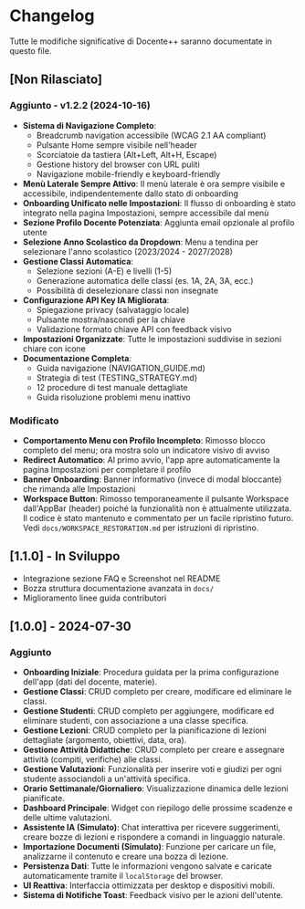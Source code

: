 # Changelog

Tutte le modifiche significative di Docente++ saranno documentate in questo file.

## [Non Rilasciato]

### Aggiunto - v1.2.2 (2024-10-16)
- **Sistema di Navigazione Completo**: 
  - Breadcrumb navigation accessibile (WCAG 2.1 AA compliant)
  - Pulsante Home sempre visibile nell'header
  - Scorciatoie da tastiera (Alt+Left, Alt+H, Escape)
  - Gestione history del browser con URL puliti
  - Navigazione mobile-friendly e keyboard-friendly
- **Menù Laterale Sempre Attivo**: Il menù laterale è ora sempre visibile e accessibile, indipendentemente dallo stato di onboarding
- **Onboarding Unificato nelle Impostazioni**: Il flusso di onboarding è stato integrato nella pagina Impostazioni, sempre accessibile dal menù
- **Sezione Profilo Docente Potenziata**: Aggiunta email opzionale al profilo utente
- **Selezione Anno Scolastico da Dropdown**: Menu a tendina per selezionare l'anno scolastico (2023/2024 - 2027/2028)
- **Gestione Classi Automatica**: 
  - Selezione sezioni (A-E) e livelli (1-5)
  - Generazione automatica delle classi (es. 1A, 2A, 3A, ecc.)
  - Possibilità di deselezionare classi non insegnate
- **Configurazione API Key IA Migliorata**:
  - Spiegazione privacy (salvataggio locale)
  - Pulsante mostra/nascondi per la chiave
  - Validazione formato chiave API con feedback visivo
- **Impostazioni Organizzate**: Tutte le impostazioni suddivise in sezioni chiare con icone
- **Documentazione Completa**:
  - Guida navigazione (NAVIGATION_GUIDE.md)
  - Strategia di test (TESTING_STRATEGY.md)
  - 12 procedure di test manuale dettagliate
  - Guida risoluzione problemi menu inattivo

### Modificato
- **Comportamento Menu con Profilo Incompleto**: Rimosso blocco completo del menu; ora mostra solo un indicatore visivo di avviso
- **Redirect Automatico**: Al primo avvio, l'app apre automaticamente la pagina Impostazioni per completare il profilo
- **Banner Onboarding**: Banner informativo (invece di modal bloccante) che rimanda alle Impostazioni
- **Workspace Button**: Rimosso temporaneamente il pulsante Workspace dall'AppBar (header) poiché la funzionalità non è attualmente utilizzata. Il codice è stato mantenuto e commentato per un facile ripristino futuro. Vedi `docs/WORKSPACE_RESTORATION.md` per istruzioni di ripristino.

## [1.1.0] - In Sviluppo

- Integrazione sezione FAQ e Screenshot nel README
- Bozza struttura documentazione avanzata in `docs/`
- Miglioramento linee guida contributori

## [1.0.0] - 2024-07-30

### Aggiunto

- **Onboarding Iniziale**: Procedura guidata per la prima configurazione dell'app (dati del docente, materie).
- **Gestione Classi**: CRUD completo per creare, modificare ed eliminare le classi.
- **Gestione Studenti**: CRUD completo per aggiungere, modificare ed eliminare studenti, con associazione a una classe specifica.
- **Gestione Lezioni**: CRUD completo per la pianificazione di lezioni dettagliate (argomento, obiettivi, data, ora).
- **Gestione Attività Didattiche**: CRUD completo per creare e assegnare attività (compiti, verifiche) alle classi.
- **Gestione Valutazioni**: Funzionalità per inserire voti e giudizi per ogni studente associandoli a un'attività specifica.
- **Orario Settimanale/Giornaliero**: Visualizzazione dinamica delle lezioni pianificate.
- **Dashboard Principale**: Widget con riepilogo delle prossime scadenze e delle ultime valutazioni.
- **Assistente IA (Simulato)**: Chat interattiva per ricevere suggerimenti, creare bozze di lezioni e rispondere a comandi in linguaggio naturale.
- **Importazione Documenti (Simulato)**: Funzione per caricare un file, analizzarne il contenuto e creare una bozza di lezione.
- **Persistenza Dati**: Tutte le informazioni vengono salvate e caricate automaticamente tramite il `localStorage` del browser.
- **UI Reattiva**: Interfaccia ottimizzata per desktop e dispositivi mobili.
- **Sistema di Notifiche Toast**: Feedback visivo per le azioni dell'utente.
